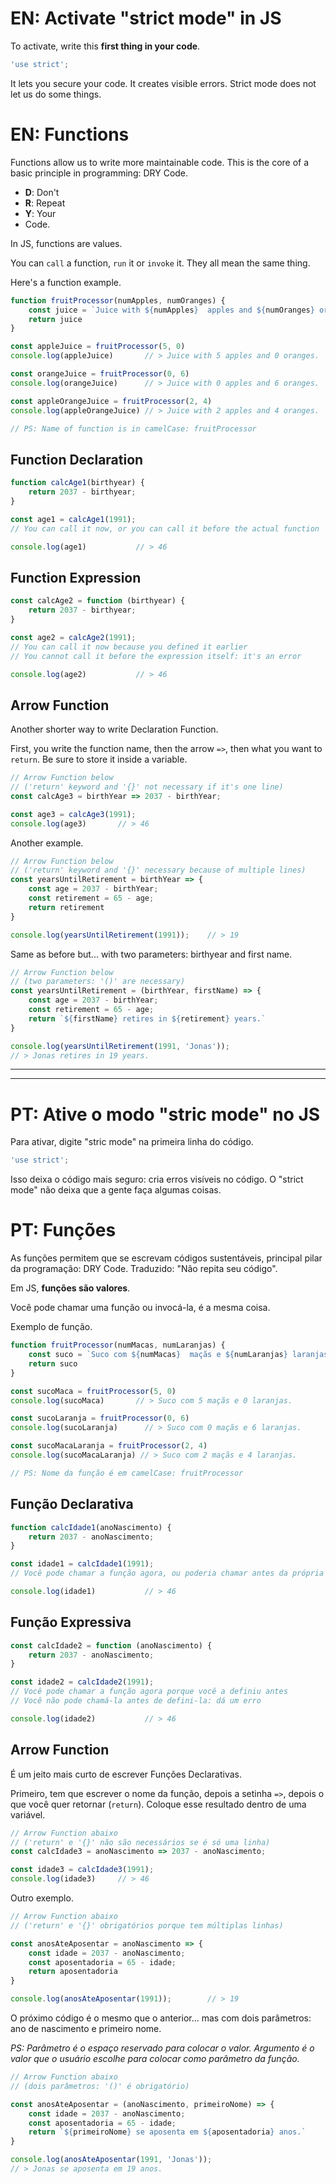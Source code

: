 
# EN: Activate "strict mode" in JS

To activate, write this **first thing in your code**.

```javascript
'use strict';
```
It lets you secure your code. It creates visible errors.  Strict mode does not let us do some things.

# EN: Functions

Functions allow us to write more maintainable code. This is the core of a basic principle in programming: DRY Code.

- **D**: Don't
- **R**: Repeat
- **Y**: Your
- Code.

In JS, functions are values.

You can ```call``` a function, ```run``` it or ```invoke``` it. They all mean the same thing.

Here's a function example.

```javascript
function fruitProcessor(numApples, numOranges) {
    const juice = `Juice with ${numApples}  apples and ${numOranges} oranges.`}
    return juice
}

const appleJuice = fruitProcessor(5, 0)
console.log(appleJuice)       // > Juice with 5 apples and 0 oranges.

const orangeJuice = fruitProcessor(0, 6)
console.log(orangeJuice)      // > Juice with 0 apples and 6 oranges.

const appleOrangeJuice = fruitProcessor(2, 4)
console.log(appleOrangeJuice) // > Juice with 2 apples and 4 oranges.

// PS: Name of function is in camelCase: fruitProcessor
```

## Function Declaration

```javascript
function calcAge1(birthyear) {
    return 2037 - birthyear;
}

const age1 = calcAge1(1991);
// You can call it now, or you can call it before the actual function

console.log(age1)           // > 46
```

## Function Expression

```javascript
const calcAge2 = function (birthyear) {
    return 2037 - birthyear;
}

const age2 = calcAge2(1991);   
// You can call it now because you defined it earlier
// You cannot call it before the expression itself: it's an error

console.log(age2)           // > 46
```

## Arrow Function

Another shorter way to write Declaration Function.

First, you write the function name, then the arrow ```=>```, then what you want to ```return```. Be sure to store it inside a variable.


```javascript
// Arrow Function below 
// ('return' keyword and '{}' not necessary if it's one line)
const calcAge3 = birthYear => 2037 - birthYear;

const age3 = calcAge3(1991);
console.log(age3)       // > 46
```

Another example.

```javascript
// Arrow Function below
// ('return' keyword and '{}' necessary because of multiple lines)
const yearsUntilRetirement = birthYear => {
    const age = 2037 - birthYear;
    const retirement = 65 - age;
    return retirement
}

console.log(yearsUntilRetirement(1991));    // > 19
```

Same as before but... with two parameters: birthyear and first name.

```javascript
// Arrow Function below
// (two parameters: '()' are necessary)
const yearsUntilRetirement = (birthYear, firstName) => {
    const age = 2037 - birthYear;
    const retirement = 65 - age;
    return `${firstName} retires in ${retirement} years.`
}

console.log(yearsUntilRetirement(1991, 'Jonas'));
// > Jonas retires in 19 years.
```

---
---

# PT: Ative o modo "stric mode" no JS

Para ativar, digite "stric mode" na primeira linha do código.

```javascript
'use strict';
```

Isso deixa o código mais seguro: cria erros visíveis no código. O "strict mode" não deixa que a gente faça algumas coisas.

# PT: Funções

As funções permitem que se escrevam códigos sustentáveis, principal pilar da programação: DRY Code. Traduzido: "Não repita seu código". 

Em JS, **funções são valores**.

Você pode chamar uma função ou invocá-la, é a mesma coisa.

Exemplo de função.

```javascript
function fruitProcessor(numMacas, numLaranjas) {
    const suco = `Suco com ${numMacas}  maçãs e ${numLaranjas} laranjas.`}
    return suco
}

const sucoMaca = fruitProcessor(5, 0)
console.log(sucoMaca)       // > Suco com 5 maçãs e 0 laranjas.

const sucoLaranja = fruitProcessor(0, 6)
console.log(sucoLaranja)      // > Suco com 0 maçãs e 6 laranjas.

const sucoMacaLaranja = fruitProcessor(2, 4)
console.log(sucoMacaLaranja) // > Suco com 2 maçãs e 4 laranjas.

// PS: Nome da função é em camelCase: fruitProcessor
```

## Função Declarativa

```javascript
function calcIdade1(anoNascimento) {
    return 2037 - anoNascimento;
}

const idade1 = calcIdade1(1991);
// Você pode chamar a função agora, ou poderia chamar antes da própria função em si

console.log(idade1)           // > 46
```

## Função Expressiva

```javascript
const calcIdade2 = function (anoNascimento) {
    return 2037 - anoNascimento;
}

const idade2 = calcIdade2(1991);
// Você pode chamar a função agora porque você a definiu antes
// Você não pode chamá-la antes de defini-la: dá um erro

console.log(idade2)           // > 46
```

## Arrow Function

É um jeito mais curto de escrever Funções Declarativas.

Primeiro, tem que escrever o nome da função, depois a setinha ```=>```, depois o que você quer retornar (```return```). Coloque esse resultado dentro de uma variável.

```javascript
// Arrow Function abaixo
// ('return' e '{}' não são necessários se é só uma linha)
const calcIdade3 = anoNascimento => 2037 - anoNascimento;

const idade3 = calcIdade3(1991);
console.log(idade3)     // > 46
```
Outro exemplo.

```javascript
// Arrow Function abaixo
// ('return' e '{}' obrigatórios porque tem múltiplas linhas)

const anosAteAposentar = anoNascimento => {
    const idade = 2037 - anoNascimento;
    const aposentadoria = 65 - idade;
    return aposentadoria
}

console.log(anosAteAposentar(1991));        // > 19
```

O próximo código é o mesmo que o anterior... mas com dois parâmetros: ano de nascimento e primeiro nome.

*PS: Parâmetro é o espaço reservado para colocar o valor. Argumento é o valor que o usuário escolhe para colocar como parâmetro da função.*

```javascript
// Arrow Function abaixo
// (dois parâmetros: '()' é obrigatório)

const anosAteAposentar = (anoNascimento, primeiroNome) => {
    const idade = 2037 - anoNascimento;
    const aposentadoria = 65 - idade;
    return `${primeiroNome} se aposenta em ${aposentadoria} anos.`
}

console.log(anosAteAposentar(1991, 'Jonas'));
// > Jonas se aposenta em 19 anos.
```
